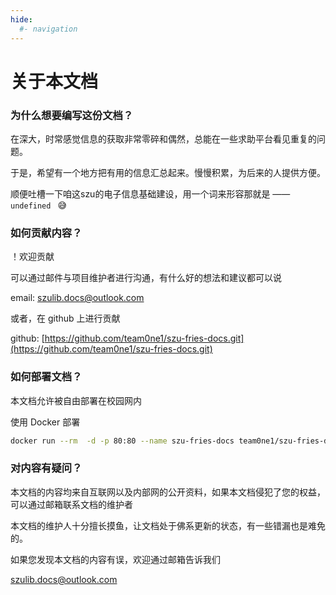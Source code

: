```yaml
---
hide:  
  #- navigation  
---
```


# 关于本文档

### 为什么想要编写这份文档？

在深大，时常感觉信息的获取非常零碎和偶然，总能在一些求助平台看见重复的问题。

于是，希望有一个地方把有用的信息汇总起来。慢慢积累，为后来的人提供方便。

顺便吐槽一下咱这szu的电子信息基础建设，用一个词来形容那就是 —— `undefined ` :sweat_smile:



### 如何贡献内容？

！欢迎贡献

可以通过邮件与项目维护者进行沟通，有什么好的想法和建议都可以说

email: szulib.docs@outlook.com

或者，在 github 上进行贡献

github: [https://github.com/team0ne1/szu-fries-docs.git](https://github.com/team0ne1/szu-fries-docs.git)



### 如何部署文档？

本文档允许被自由部署在校园网内

使用 Docker 部署

~~~bash
docker run --rm  -d -p 80:80 --name szu-fries-docs team0ne1/szu-fries-docs:latest     
~~~



### 对内容有疑问？

本文档的内容均来自互联网以及内部网的公开资料，如果本文档侵犯了您的权益，可以通过邮箱联系文档的维护者

本文档的维护人十分擅长摸鱼，让文档处于佛系更新的状态，有一些错漏也是难免的。

如果您发现本文档的内容有误，欢迎通过邮箱告诉我们

szulib.docs@outlook.com
